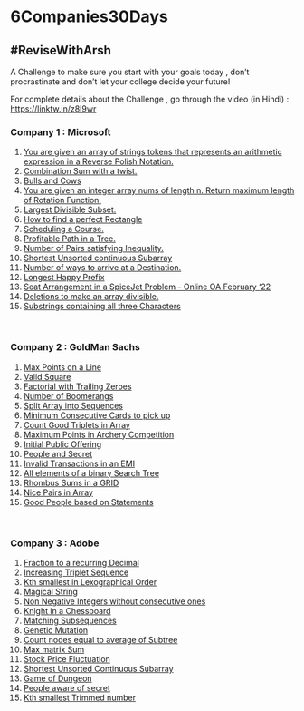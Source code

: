 # 6Companies30Days
<h2>#ReviseWithArsh</h2>
<p>A Challenge to make sure you start with your goals today , don’t procrastinate and don’t let your college decide your future!

For complete details about the Challenge , go through the video (in Hindi) : https://linktw.in/z8I9wr</p>

<h3><b>Company 1 : Microsoft </b></h3>
<ol type="1">
    <li><a href="https://leetcode.com/problems/evaluate-reverse-polish-notation/" target="_blank">You are given an array of strings tokens that represents an arithmetic expression in a Reverse Polish Notation.</a></li>
    <li><a href="https://leetcode.com/problems/combination-sum-iii/" target="_blank">Combination Sum with a twist.</a></li>
    <li><a href="https://leetcode.com/problems/bulls-and-cows/" target="_blank">Bulls and Cows</a></li>
    <li><a href="https://leetcode.com/problems/rotate-function/" target="_blank">You are given an integer array nums of length n. Return maximum length of Rotation Function.</a></li>
    <li><a href="https://leetcode.com/problems/largest-divisible-subset/" target="_blank">Largest Divisible Subset.</a></li>
    <li><a href="https://leetcode.com/problems/perfect-rectangle/" target="_blank">How to find a perfect Rectangle</a></li>
    <li><a href="https://leetcode.com/problems/course-schedule/" target="_blank">Scheduling a Course.</a></li>
    <li><a href="https://leetcode.com/problems/most-profitable-path-in-a-tree/" target="_blank">Profitable Path in a Tree.</a></li>
    <li><a href="https://leetcode.com/problems/number-of-pairs-satisfying-inequality/" target="_blank">Number of Pairs satisfying Inequality.</a></li>
    <li><a href="https://leetcode.com/problems/shortest-unsorted-continuous-subarray/" target="_blank">Shortest Unsorted continuous Subarray</a></li>
    <li><a href="https://leetcode.com/problems/number-of-ways-to-arrive-at-destination/" target="_blank">Number of ways to arrive at a Destination.</a></li>
    <li><a href="https://leetcode.com/problems/longest-happy-prefix/" target="_blank">Longest Happy Prefix</a></li>
    <li><a href="https://leetcode.com/problems/airplane-seat-assignment-probability/" target="_blank">Seat Arrangement in a SpiceJet Problem - Online OA February ‘22</a></li>
    <li><a href="https://leetcode.com/problems/minimum-deletions-to-make-array-divisible/" target="_blank">Deletions to make an array divisible.</a></li>
    <li><a href="https://leetcode.com/problems/number-of-substrings-containing-all-three-characters/" target="_blank">Substrings containing all three Characters</a></li>


</ol>
<br>
<h3><b>Company 2 : GoldMan Sachs </b></h3>
<ol type="1">
    <li><a href="https://leetcode.com/problems/max-points-on-a-line/">Max Points on a Line</a></li>
    <li><a href="https://leetcode.com/problems/valid-square/">Valid Square</a></li>
    <li><a href="https://leetcode.com/problems/factorial-trailing-zeroes/">Factorial with Trailing Zeroes</a></li>
    <li><a href="https://leetcode.com/problems/number-of-boomerangs/">Number of Boomerangs</a></li>
    <li><a href="https://leetcode.com/problems/split-array-into-consecutive-subsequences/">Split Array into Sequences</a></li>
    <li><a href="https://leetcode.com/problems/minimum-consecutive-cards-to-pick-up/">Minimum Consecutive Cards to pick up</a></li>
    <li><a href="https://leetcode.com/problems/count-good-triplets-in-an-array/">Count Good Triplets in Array </a></li>
    <li><a href="https://leetcode.com/problems/maximum-points-in-an-archery-competition/">Maximum Points in Archery Competition</a></li>
    <li><a href="https://leetcode.com/problems/ipo/">Initial Public Offering</a></li>
    <li><a href="https://leetcode.com/problems/number-of-people-aware-of-a-secret/">People and Secret</a></li>
    <li><a href="https://leetcode.com/problems/invalid-transactions/">Invalid Transactions in an EMI</a></li>
    <li><a href="https://leetcode.com/problems/all-elements-in-two-binary-search-trees/">All elements of a binary Search Tree</a></li>
    <li><a href="https://leetcode.com/problems/get-biggest-three-rhombus-sums-in-a-grid/">Rhombus Sums in a GRID</a></li>
    <li><a href="https://leetcode.com/problems/count-nice-pairs-in-an-array/">Nice Pairs in Array</a></li>
    <li><a href="https://leetcode.com/problems/maximum-good-people-based-on-statements/">Good People based on Statements</a></li>
</ol>
<br>
<h3><b>Company 3 : Adobe </b></h3>
<ol type="1">
    <li><a href="https://leetcode.com/problems/fraction-to-recurring-decimal/">
        Fraction to a recurring Decimal
    </a></li>
    <li><a href="https://leetcode.com/problems/increasing-triplet-subsequence/">
        Increasing Triplet Sequence
    </a></li>
    <li><a href="https://leetcode.com/problems/k-th-smallest-in-lexicographical-order/">
        Kth smallest in Lexographical Order
    </a></li>
    <li><a href="https://leetcode.com/problems/magical-string/">
        Magical String
    </a></li>
    <li><a href="https://leetcode.com/problems/non-negative-integers-without-consecutive-ones/">
        Non Negative Integers without consecutive ones
    </a></li>
    <li><a href="https://leetcode.com/problems/knight-probability-in-chessboard/">
        Knight in a Chessboard
    </a></li>
    <li><a href="https://leetcode.com/problems/number-of-matching-subsequences/">
        Matching Subsequences
    </a></li>
    <li><a href="https://leetcode.com/problems/minimum-genetic-mutation/">
        Genetic Mutation
    </a></li>
    <li><a href="https://leetcode.com/problems/count-nodes-equal-to-average-of-subtree/">
        Count  nodes equal to average of Subtree
    </a></li>
    <li><a href="https://leetcode.com/problems/maximum-matrix-sum/">
        Max matrix Sum
    </a></li>
    <li><a href="https://leetcode.com/problems/stock-price-fluctuation/">
        Stock Price Fluctuation
    </a></li>
    <li><a href="https://leetcode.com/problems/shortest-unsorted-continuous-subarray/">
        Shortest Unsorted Continuous Subarray
    </a></li>
    <li><a href="https://leetcode.com/problems/dungeon-game/">
        Game of Dungeon
    </a></li>
    <li><a href="https://leetcode.com/problems/number-of-people-aware-of-a-secret/">
        People aware of secret
    </a></li>
    <li><a href="https://leetcode.com/problems/query-kth-smallest-trimmed-number/">
        Kth smallest Trimmed number
    </a></li>
</ol>
